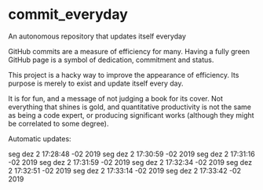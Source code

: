 # commit_everyday
An autonomous repository that updates itself everyday


GitHub commits are a measure of efficiency for many. Having a fully green GitHub page is a symbol of dedication, commitment and status. 

This project is a hacky way to improve the appearance of efficiency. Its purpose is merely to exist and update itself every day.

It is for fun, and a message of not judging a book for its cover. Not everything that shines is gold, and quantitative productivity is not the same as being a code expert, or producing significant works (although they might be correlated to some degree). 

Automatic updates:


seg dez  2 17:28:48 -02 2019
seg dez  2 17:30:59 -02 2019
seg dez  2 17:31:16 -02 2019
seg dez  2 17:31:59 -02 2019
seg dez  2 17:32:34 -02 2019
seg dez  2 17:32:51 -02 2019
seg dez  2 17:33:14 -02 2019
seg dez  2 17:33:42 -02 2019
